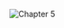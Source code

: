 ![Chapter 5](https://github.com/mrgsdev/AppCoda/assets/157994617/195a2561-18ca-4433-b1d2-0994c2c00f10)
